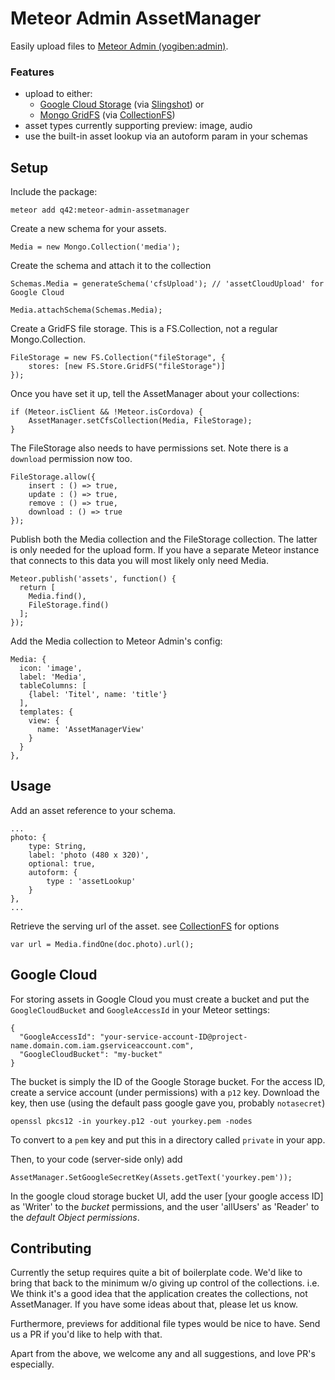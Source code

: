 # Meteor Admin AssetManager

Easily upload files to [Meteor Admin (yogiben:admin)](https://github.com/yogiben/meteor-admin).

### Features

 * upload to either:
	 * [Google Cloud Storage](https://cloud.google.com/storage) (via [Slingshot](https://github.com/CulturalMe/meteor-slingshot)) or
	 * [Mongo GridFS](https://docs.mongodb.org/manual/core/gridfs/) (via [CollectionFS](https://github.com/CollectionFS/Meteor-CollectionFS))
 * asset types currently supporting preview: image, audio
 * use the built-in asset lookup via an autoform param in your schemas


## Setup

Include the package:

	meteor add q42:meteor-admin-assetmanager

Create a new schema for your assets.

	Media = new Mongo.Collection('media');

Create the schema and attach it to the collection

	Schemas.Media = generateSchema('cfsUpload'); // 'assetCloudUpload' for Google Cloud

	Media.attachSchema(Schemas.Media);

Create a GridFS file storage. This is a FS.Collection, not a regular Mongo.Collection.

	FileStorage = new FS.Collection("fileStorage", {
		stores: [new FS.Store.GridFS("fileStorage")]
	});

Once you have set it up, tell the AssetManager about your collections:

	if (Meteor.isClient && !Meteor.isCordova) {
		AssetManager.setCfsCollection(Media, FileStorage);
	}

The FileStorage also needs to have permissions set. Note there is a `download` permission now too.

	FileStorage.allow({
		insert : () => true,
		update : () => true,
		remove : () => true,
		download : () => true
	});

Publish both the Media collection and the FileStorage collection. The latter is only needed for the upload form. If you have a separate Meteor instance that connects to this data you will most likely only need Media.

	Meteor.publish('assets', function() {
	  return [
	    Media.find(),
	    FileStorage.find()
	  ];
	});



Add the Media collection to Meteor Admin's config:

    Media: {
      icon: 'image',
      label: 'Media',
      tableColumns: [
        {label: 'Titel', name: 'title'}
      ],
      templates: {
        view: {
          name: 'AssetManagerView'
        }
      }
    },




## Usage


Add an asset reference to your schema.

	...
	photo: {
        type: String,
        label: 'photo (480 x 320)',
        optional: true,
        autoform: {
            type : 'assetLookup'
        }
    },
    ...


Retrieve the serving url of the asset. see [CollectionFS](https://github.com/CollectionFS/Meteor-CollectionFS) for options

	var url = Media.findOne(doc.photo).url();

## Google Cloud

For storing assets in Google Cloud you must create a bucket and put the `GoogleCloudBucket` and `GoogleAccessId` in your Meteor settings:   

	{
	  "GoogleAccessId": "your-service-account-ID@project-name.domain.com.iam.gserviceaccount.com",
	  "GoogleCloudBucket": "my-bucket"
	}

The bucket is simply the ID of the Google Storage bucket. For the access ID, create a service account (under permissions) with a `p12` key. Download the key, then use (using the default pass google gave you, probably `notasecret`)

	openssl pkcs12 -in yourkey.p12 -out yourkey.pem -nodes

To convert to a `pem` key and put this in a directory called `private` in your app.

Then, to your code (server-side only) add

	AssetManager.SetGoogleSecretKey(Assets.getText('yourkey.pem'));

In the google cloud storage bucket UI, add the user [your google access ID] as 'Writer' to the _bucket_ permissions, and the user 'allUsers' as 'Reader' to the _default Object permissions_.

## Contributing
Currently the setup requires quite a bit of boilerplate code. We'd like to bring that back to the minimum w/o giving up control of the collections.	i.e. We think
 it's a good idea that the application creates the collections, not AssetManager. If you have some ideas about that, please let us know.

Furthermore, previews for additional file types would be nice to have. Send us a PR if you'd like to help with that.

Apart from the above, we welcome any and all suggestions, and love PR's especially.
